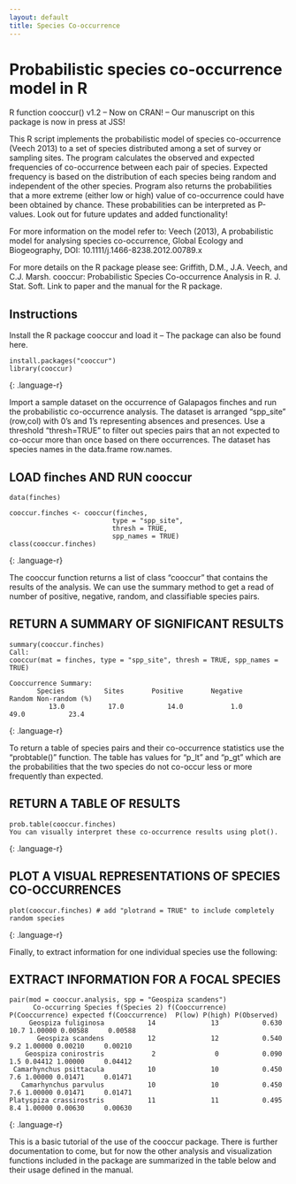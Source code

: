 ```yaml
---
layout: default
title: Species Co-occurrence
---
```


# Probabilistic species co-occurrence model in R
R function cooccur() v1.2 – Now on CRAN! – Our manuscript on this package is now in press at JSS!
 

This R script implements the probabilistic model of species co-occurrence (Veech 2013) to a set of species distributed among a set of survey or sampling sites. The program calculates the observed and expected frequencies of co-occurrence between each pair of species. Expected frequency is based on the distribution of each species being random and independent of the other species. Program also returns the probabilities that a more extreme (either low or high) value of co-occurrence could have been obtained by chance. These probabilities can be interpreted as P-values. Look out for future updates and added functionality!

For more information on the model refer to: Veech (2013), A probabilistic model for analysing species co-occurrence, Global Ecology and Biogeography, DOI: 10.1111/j.1466-8238.2012.00789.x

For more details on the R package please see: Griffith, D.M., J.A. Veech, and C.J. Marsh. cooccur: Probabilistic Species Co-occurrence Analysis in R. J. Stat. Soft. Link to paper and the manual for the R package.

## Instructions
Install the R package cooccur and load it – The package can also be found here.

~~~
install.packages("cooccur")
library(cooccur)
~~~
{: .language-r}

Import a sample dataset on the occurrence of Galapagos finches and run the probabilistic co-occurrence analysis. The dataset is arranged “spp_site” (row,col) with 0’s and 1’s representing absences and presences. Use a threshold “thresh=TRUE” to filter out species pairs that an not expected to co-occur more than once based on there occurrences. The dataset has species names in the data.frame row.names.


## LOAD finches AND RUN cooccur
 
~~~
data(finches)
 
cooccur.finches <- cooccur(finches,
                          type = "spp_site",
                          thresh = TRUE,
                          spp_names = TRUE)
class(cooccur.finches)
~~~
{: .language-r}

The cooccur function returns a list of class “cooccur” that contains the results of the analysis. We can use the summary method to get a read of number of positive, negative, random, and classifiable species pairs.

## RETURN A SUMMARY OF SIGNIFICANT RESULTS

~~~
summary(cooccur.finches)
Call:
cooccur(mat = finches, type = "spp_site", thresh = TRUE, spp_names = TRUE)
 
Cooccurrence Summary:
       Species          Sites       Positive       Negative         Random Non-random (%)
          13.0           17.0           14.0            1.0           49.0           23.4
~~~
{: .language-r}          
          
To return a table of species pairs and their co-occurrence statistics use the “probtable()” function. The table has values for “p_lt” and “p_gt” which are the probabilities that the two species do not co-occur less or more frequently than expected.

## RETURN A TABLE OF RESULTS

~~~
prob.table(cooccur.finches)
You can visually interpret these co-occurrence results using plot().
~~~
{: .language-r}  

## PLOT A VISUAL REPRESENTATIONS OF SPECIES CO-OCCURRENCES

~~~
plot(cooccur.finches) # add "plotrand = TRUE" to include completely random species
~~~
{: .language-r} 

Finally, to extract information for one individual species use the following:

## EXTRACT INFORMATION FOR A FOCAL SPECIES

~~~
pair(mod = cooccur.analysis, spp = "Geospiza scandens")
      Co-occurring Species f(Species 2) f(Cooccurrence) P(Cooccurrence) expected f(Cooccurrence)  P(low) P(high) P(Observed)
     Geospiza fuliginosa           14              13           0.630                     10.7 1.00000 0.00588     0.00588
       Geospiza scandens           12              12           0.540                      9.2 1.00000 0.00210     0.00210
    Geospiza conirostris            2               0           0.090                      1.5 0.04412 1.00000     0.04412
 Camarhynchus psittacula           10              10           0.450                      7.6 1.00000 0.01471     0.01471
   Camarhynchus parvulus           10              10           0.450                      7.6 1.00000 0.01471     0.01471
Platyspiza crassirostris           11              11           0.495                      8.4 1.00000 0.00630     0.00630
~~~
{: .language-r}

This is a basic tutorial of the use of the cooccur package. There is further documentation to come, but for now the other analysis and visualization functions included in the package are summarized in the table below and their usage defined in the manual.



